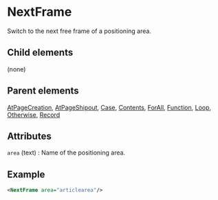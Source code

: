 # NextFrame



Switch to the next free frame of a positioning area.



##  Child elements

(none)

##  Parent elements

[AtPageCreation](../atpagecreation.md), [AtPageShipout](../atpageshipout.md), [Case](../case.md), [Contents](../contents.md), [ForAll](../forall.md), [Function](../function.md), [Loop](../loop.md), [Otherwise](../otherwise.md), [Record](../record.md)


## Attributes



`area` (text)
:   Name of the positioning area.




## Example

```xml
<NextFrame area="articlearea"/>
```





